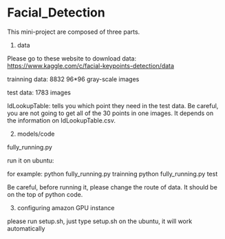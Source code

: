 # Facial_Detection



This mini-project are composed of three parts. 

 1. data

Please go to these website to download data: 
https://www.kaggle.com/c/facial-keypoints-detection/data

trainning data: 8832 96*96 gray-scale images

test data: 1783 images 

IdLookupTable: tells you which point they need in the test data. 
Be careful, you are not going to get all of the 30 points in one images.
It depends on the information on IdLookupTable.csv. 

 2. models/code

fully_running.py

run it on ubuntu:

for example:
python fully_running.py trainning
python fully_running.py test

Be careful, before running it, please change the route of data. It should be 
on the top of python code.

 3. configuring amazon GPU instance

please run setup.sh, just type setup.sh on the ubuntu, it will work automatically



